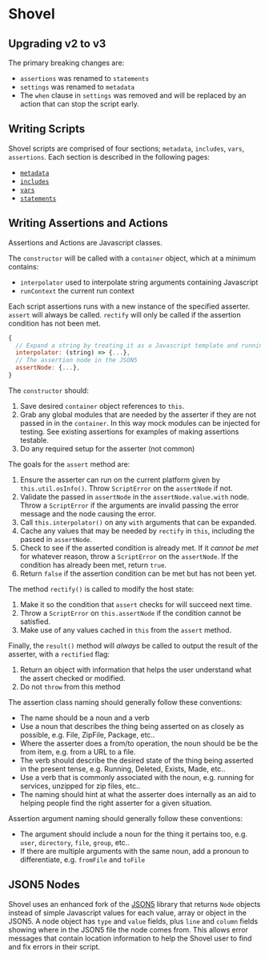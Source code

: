 # Shovel

## Upgrading v2 to v3

The primary breaking changes are:

- `assertions` was renamed to `statements`
- `settings` was renamed to `metadata`
- The `when` clause in `settings` was removed and will be replaced by an action that can stop the script early.

## Writing Scripts

Shovel scripts are comprised of four sections; `metadata`, `includes`, `vars`, `assertions`.  Each section is described in the following pages:

- [`metadata`](./Metadata.md)
- [`includes`](./Includes.md)
- [`vars`](./Variables.md)
- [`statements`](./Statements.md)

## Writing Assertions and Actions

Assertions and Actions are Javascript classes.

The `constructor` will be called with a `container` object, which at a minimum contains:

- `interpolator` used to interpolate string arguments containing Javascript
- `runContext` the current run context

Each script assertions runs with a new instance of the specified asserter. `assert` will always be called. `rectify` will only be called if the assertion condition has not been met.

```js
{
  // Expand a string by treating it as a Javascript template and running it in a VM
  interpolator: (string) => {...},
  // The assertion node in the JSON5
  assertNode: {...},
}
```

The `constructor` should:

1. Save desired `container` object references to `this`.
2. Grab any global modules that are needed by the asserter if they are not passed in in the `container`.  In this way mock modules can be injected for testing. See existing assertions for examples of making assertions testable.
3. Do any required setup for the asserter (not common)

The goals for the `assert` method are:

1. Ensure the asserter can run on the current platform given by `this.util.osInfo()`. Throw `ScriptError` on the `assertNode` if not.
2. Validate the passed in `assertNode` in the `assertNode.value.with` node.  Throw a `ScriptError` if the arguments are invalid passing the error message and the node causing the error.
3. Call `this.interpolator()` on any `with` arguments that can be expanded.
4. Cache any values that may be needed by `rectify` in `this`, including the passed in `assertNode`.
5. Check to see if the asserted condition is already met. If it *cannot be met* for whatever reason, throw a `ScriptError` on the `assertNode`.  If the condition has already been met, return `true`.
6. Return `false` if the assertion condition can be met but has not been yet.

The method `rectify()` is called to modify the host state:

1. Make it so the condition that `assert` checks for will succeed next time.
2. Throw a `ScriptError` on `this.assertNode` if the condition cannot be satisfied.
3. Make use of any values cached in `this` from the `assert` method.

Finally, the `result()` method will *always* be called to output the result of the asserter, with a `rectified` flag:

1. Return an object with information that helps the user understand what the assert checked or modified.
2. Do not `throw` from this method

The assertion class naming should generally follow these conventions:

- The name should be a noun and a verb
- Use a noun that describes the thing being asserted on as closely as possible, e.g. File, ZipFile, Package, etc..
- Where the asserter does a from/to operation, the noun should be be the from item, e.g. from a URL to a file.
- The verb should describe the desired state of the thing being asserted in the present tense, e.g. Running, Deleted, Exists, Made, etc..
- Use a verb that is commonly associated with the noun, e.g. running for services, unzipped for zip files, etc..
- The naming should hint at what the asserter does internally as an aid to helping people find the right asserter for a given situation.

Assertion argument naming should generally follow these conventions:

- The argument should include a noun for the thing it pertains too, e.g. `user`, `directory`, `file`, `group`, etc..
- If there are multiple arguments with the same noun, add a pronoun to differentiate, e.g. `fromFile` and `toFile`

## JSON5 Nodes

Shovel uses an enhanced fork of the [JSON5](https://www.npmjs.com/package/@johnls/json5) library that returns `Node` objects instead of simple Javascript values for each value, array or object in the JSON5. A node object has `type` and `value` fields, plus `line` and `column` fields showing where in the JSON5 file the node comes from.  This allows error messages that contain location information to help the Shovel user to find and fix errors in their script.
